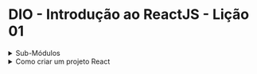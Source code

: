 # DIO - Introdução ao ReactJS - Lição 01

<details>
<summary>Sub-Módulos</summary>

1. [Configurações](./configuration/)
2. [JSX](./jsx/)
</details>

<details>
<summary>Como criar um projeto React</summary>

- Criar uma pasta no local desejado com o nome do projeto
- Abrir um terminal (bash, cmd, powershell)
  - Verificar se o `node` está instalado:
    ```bash
    node -v
    ```
  - Verificar se o `npm` está instalado:
    ```bash
    npm -v
    ```
- Navegar no terminal até a pasta do projeto
- Iniciar o projeto:
  - rodar o comando no terminal:
    ```bash
    npm init
    ```
  - Ao executar, será solicitada algumas informações. Mas para iniciar, podemos só confirmar até o fim
    - no arquivo `package.json`, procurar o item `"main": "index.js"` e mudá-lo para `"main": "src/index.js"`
- Instalar na pasta do projeto os recursos do React: 
  - rodar o comando no terminal:
    ```bash
    npm install --save react@latest react-dom@latest react-scripts@latest
    ```
    - no arquivo `package.json`, procurar o item `"scripts"` e adicionar antes do `"test": "..."` o valor `"start": "react-scripts start",`, como:
      ```json
      "scripts": {
        "start": "react-scripts start",
        "test": "echo \"Error: no test specified\" && exit 1"
      },
      ```
- Criar uma pasta na raiz do projeto com o nome `public`
  - Criar um arquivo `index.html` nessa pasta
    - O arquivo deve ser um arquivo HTML-5 básico, com uma __div com id root__, exemplo:
      ```html
      <!DOCTYPE html>
      <html lang="pt-br">
      <head>
        <title>React App</title>
      </head>
      <body>
        <div id="root"></div>
      </body>
      </html>
      ```
- Criar uma pasta na raiz do projeto com o nome `src`
  - Criar um arquivo `styles.css` nessa pasta
    - Você pode criar um estilo default pro projeto, exemplo:
      ```css
      * {
        margin: 0;
        padding: 0;
      }

      body {
        font-size: 22px;
      }
      ```
  - Criar um arquivo `index.js` nessa pasta
    - O arquivo terá referências ao arquivo `styles.css` e às bibliotecas `React` e `ReactDOM`
    - O arquivo irá criar o objeto `App` que será o objeto principal do projeto
    - Exemplo do arquivo:
      ```javascript
      import React from 'react';
      import ReactDOM from 'react-dom';
      import './styles.css';

      const App = () => {
          return (
              <div className='App'>
                  Hello World
              </div>
          )
      };

      const rootElement = document.getElementById('root');
      ReactDOM.render(<App />, rootElement);
      ```
  - Testar a aplicação rodando:
    ```bash
    npm start
    ```
    - o terminal irá tentar abrir o navegador já com o link da aplicação, mas caso não abra, você poderá abrir manualmente escrevendo a url apresentada, como:
      ```bash
      Compiled successfully!

      You can now view PROJETO in the browser.

        Local:            http://localhost:3000        
        On Your Network:  http://10.1.1.81:3000        

      Note that the development build is not optimized.
      To create a production build, use npm run build.

      webpack compiled successfully
      ```

</details>